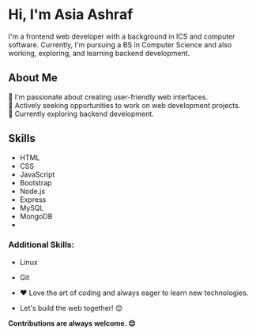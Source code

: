 # Hi, I'm Asia Ashraf
I'm a frontend web developer with a background in ICS and computer software. Currently, I'm pursuing a BS in Computer Science and also working, exploring, and learning backend development.

## About Me
🌱 I'm passionate about creating user-friendly web interfaces.  
💼 Actively seeking opportunities to work on web development projects.  
🚀 Currently exploring backend development.

## Skills
- HTML
- CSS
- JavaScript
- Bootstrap
- Node.js
- Express
- MySQL
- MongoDB
- 
### Additional Skills:
- Linux
- Git
  
- ❤️ Love the art of coding and always eager to learn new technologies.
- Let's build the web together! 😊

**Contributions are always welcome. 😊**


